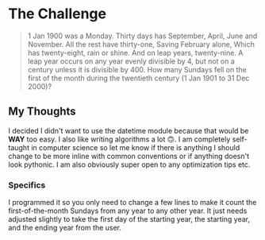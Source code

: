 # The Challenge

> 1 Jan 1900 was a Monday.
> Thirty days has September,
> April, June and November.
> All the rest have thirty-one,
> Saving February alone,
> Which has twenty-eight, rain or shine.
> And on leap years, twenty-nine.
> A leap year occurs on any year evenly divisible by 4, but not on a century unless it is divisible by 400.
> How many Sundays fell on the first of the month during the twentieth century (1 Jan 1901 to 31 Dec 2000)?

## My Thoughts

I decided I didn't want to use the datetime module because that would be **WAY** too easy.
I also like writing algorithms a lot 🙃. 
I am completely self-taught in computer science so let me know if there is anything I should change to be more inline with common conventions or if anything doesn't look pythonic.
I am also obviously super open to any optimization tips etc.

### Specifics

I programmed it so you only need to change a few lines to make it count the first-of-the-month Sundays from any year to any other year. It just needs adjusted slightly to take the first day of the starting year, the starting year, and the ending year from the user.
